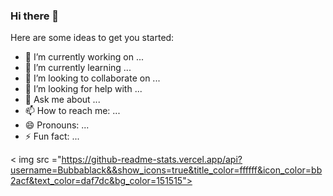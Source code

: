 ### Hi there 👋

<!--
**Bubbablack/Bubbablack** is a ✨ _special_ ✨ repository because its `README.md` (this file) appears on your GitHub profile.
-->
Here are some ideas to get you started:

- 🔭 I’m currently working on ...
- 🌱 I’m currently learning ...
- 👯 I’m looking to collaborate on ...
- 🤔 I’m looking for help with ...
- 💬 Ask me about ...
- 📫 How to reach me: ...
- 😄 Pronouns: ...
- ⚡ Fun fact: ...

< img src ="https://github-readme-stats.vercel.app/api?username=Bubbablack&&show_icons=true&title_color=ffffff&icon_color=bb2acf&text_color=daf7dc&bg_color=151515">
